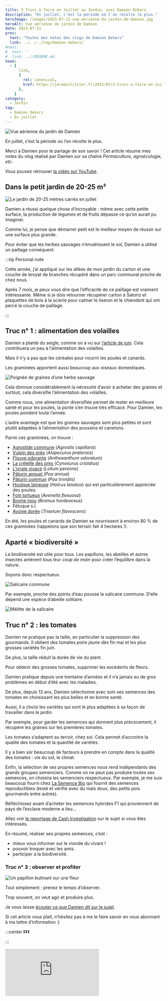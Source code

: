 ```yaml
---
title: 3 Trucs à faire en Juillet au Jardin, avec Damien Dekarz
description: "En juillet, c'est la période où l'on récolte le plus."
heroImage: /images/2023-07-11-vue-aerienne-du-jardin-de-damien.jpg
heroAlt: Vue aérienne du jardin de Damien
date: 2023-07-11
prev:
  text: "Toutes mes notes des vlogs de Damien Dekarz"
  link: ../../../tag/damien-dekarz/
#next:
#  text: ''
#  link: ..//README.md
head:
  - [
      link,
      {
        rel: canonical,
        href: https://jeremielitzler.fr/2023/07/3-trucs-a-faire-en-juillet-au-jardin-damien-dekarz,
      },
    ]
category:
  - Jardin
tag:
  - Damien Dekarz
  - En juillet
---
```


![Vue aérienne du jardin de Damien](/images/2023-07-11-vue-aerienne-du-jardin-de-damien.jpg 'Crédits: image extraite du vlog de Damien Dekarz')

En juillet, c’est la période où l’on récolte le plus.

Merci à Damien pour le partage de son savoir ! Cet article résume mes notes du vlog réalisé par Damien sur sa chaîne _Permaculture, agroécologie, etc_.

<!-- more -->

Vous pouvez retrouver [la vidéo sur YouTube](https://www.youtube.com/watch?v=OcO3XRZw2AI).

## Dans le petit jardin de 20-25 m²

![Le jardin de 20-25 mètres carrés en juillet](./images/le-jardin-de-20-25-metres-carres-en-juillet.jpg 'Crédits : image extraite du vlog de Damien Dekarz')

Damien a réussi quelque chose d’incroyable : même avec cette petite surface, la production de légumes et de fruits dépasse ce qu’on aurait pu imaginer.

Comme lui, je pense que démarrer petit est le meilleur moyen de réussir sur une surface plus grande.

Pour éviter que les herbes sauvages n’envahissent le sol, Damien a utilisé un paillage conséquent.

:::tip Personal note

Cette année, j’ai appliqué sur les allées de mon jardin du carton et une couche de broyat de branches récupéré dans un parc communal proche de chez nous.

Après 7 mois, je peux vous dire que l’efficacité de ce paillage est vraiment intéressante. Même si je dois retourner récupérer carton à Satoriz et plaquettes de bois à la scierie pour calmer le liseron et le chiendent qui ont percé la couche de paillage.

:::

## Truc n° 1 : alimentation des volailles

Damien a planté du seigle, comme on a vu sur [l’article de juin](../../06/3-trucs-a-faire-en-juin-au-jardin-damien-dekarz/README.md). Cela contribuera un peu à l’alimentation des volailles.

Mais il n’y a pas que les céréales pour nourrir les poules et canards.

Les graminées apportent aussi beaucoup aux oiseaux domestiques.

![Poignée de graines d’une herbe sauvage](./images/poignee-de-graines-dune-herbe-sauvage.jpg 'Crédits : image extraite du vlog de Damien Dekarz')

Cela diminue considérablement la nécessité d’avoir à acheter des graines et surtout, cela diversifie l’alimentation des volailles.

Comme nous, une alimentation diversifiée permet de rester en meilleure santé et pour les poules, la ponte s’en trouve très efficace. Pour Damien, les poules pondent toute l’année.

L’autre avantage est que les graines sauvages sont plus petites et sont plutôt adaptées à l’alimentation des poussins et canetons.

Parmi ces graminées, on trouve :

- [Agrostide commune](https://www.google.com/search?q=Agrostis+capillaris) (_Agrostis capillaris_)
- [Vulpin des prés](https://www.google.com/search?q=Alopecurus+pratensis) (_Alopecurus pratensis_)
- [Flouve odorante](https://www.google.com/search?q=Anthoxanthum+odoratum) (_Anthoxanthum odoratum_)
- [La crételle des prés](https://www.google.com/search?q=Cynosurus+cristatus) (_Cynosurus cristatus_)
- [L’ivraie vivace](https://www.google.com/search?q=Lolium+perenne) (_Lolium perenne_)
- [Pâturin annuel ](https://www.google.com/search?q=Poa+annua)(_Poa annua_)
- [Pâturin commun](https://www.google.com/search?q=Poa+trivialis) (_Poa trivialis_)
- [Houlque laineuse](https://www.google.com/search?q=Holcus+lanatus) (_Holcus lanatus_) qui est particulièrement appréciée des poules.
- [Foin tortueux](https://www.google.com/search?q=Avenella+flexuosa) (_Avenella flexuosa_)
- [Brome mou](https://www.google.com/search?q=Bromus+hordeaceus) (_Bromus hordeaceus_)
- Fétuque s.l.
- [Avoine dorée](https://www.google.com/search?q=Trisetum+flavescens) (_Trisetum flavescens_)

En été, les poules et canards de Damien se nourrissent à environ 80 % de ces graminées (rappelons que son terrain fait 4 hectares !).

## Aparté « biodiversité »

La biodiversité est utile pour tous. Les papillons, les abeilles et autres insectes amènent tous leur _coup de main_ pour créer l’équilibre dans la nature.

Soyons donc respectueux.

![Salicaire commune](./images/salicaire-commune.jpg 'Crédits : image extraite du vlog de Damien Dekarz')

Par exemple, proche des points d’eau pousse la salicaire commune. D’elle dépend une espèce d’abeille solitaire.

![Mélitte de la salicaire](./images/melitte-de-la-salicaire.jpg 'Crédits : image extraite du vlog de Damien Dekarz')

## Truc n° 2 : les tomates

Damien ne pratique pas la taille, en particulier la suppression des gourmands. Il obtient des tomates _poire jaune_ dès fin mai et les plus grosses variétés fin juin.

De plus, la taille réduit la durée de vie du plant.

Pour obtenir des grosses tomates, supprimer les excédents de fleurs.

Damien pratique depuis une trentaine d’années et il n’a jamais eu de gros problèmes en début d’été avec les maladies.

De plus, depuis 13 ans, Damien sélectionne avec soin ses semences des tomates en choisissant les plus belles et en bonne santé.

Aussi, il a choisi les variétés qui sont le plus adaptées à sa façon de travailler dans le jardin.

Par exemple, pour garder les semences qui donnent plus précocement, il récupère les graines sur les premières tomates.

Les tomates s’adaptent au terroir, chez soi. Cela permet d’accroitre la qualité des tomates et la quantité de variétés.

Il y a bien sûr beaucoup de facteurs à prendre en compte dans la qualité des tomates : vie du sol, le climat.

Enfin, la sélection de ses propres semences nous rend indépendants des grands groupes semenciers. Comme on ne peut pas produire toutes ses semences, on choisira les semenciers respectueux. Par exemple, je me suis beaucoup fourni chez [La Semence Bio](https://www.lasemencebio.com/) qui fournit des semences reproductibles (testé et vérifié avec du maïs doux, des petits pois gourmands entre autres).

Réfléchissez avant d’acheter les semences hybrides F1 qui proviennent de pays de l’esclave moderne a lieu…

Allez voir [le reportage de Cash Investigation](https://www.youtube.com/watch?v=Mgd0_jv6TS4&t=0s) sur le sujet si vous êtes intéressés.

En résumé, réaliser ses propres semences, c’est :

- mieux vous informer sur le monde du vivant !
- pouvoir troquer avec les amis.
- participer à la biodiversité.

### Truc n° 3 : observer et profiter

![Un papillon butinant sur une fleur](./images/un-papillon-butinant-sur-une-fleur.jpg 'Crédits : image extraite du vlog de Damien Dekarz')

Tout simplement : prenez le temps d’observer.

Trop souvent, on veut agir et produire plus.

Je vous laisse [écouter ce que Damien dit sur le sujet](https://www.youtube.com/watch?v=OcO3XRZw2AI&t=1722s).

Si cet article vous plait, n’hésitez pas à me le faire savoir en vous abonnant à ma lettre d’information :)

:::center ⏬⏬⏬

:::

<!-- markdownlint-disable MD033 -->
<p class="newsletter-wrapper"><iframe class="newsletter-embed" src="https://iamjeremie.substack.com/embed" frameborder="0" scrolling="no"></iframe></p>
